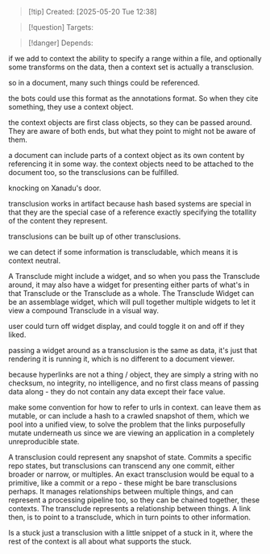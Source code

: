 
>[!tip] Created: [2025-05-20 Tue 12:38]

>[!question] Targets: 

>[!danger] Depends: 

if we add to context the ability to specify a range within a file, and optionally some transforms on the data, then a context set is actually a transclusion.

so in a document, many such things could be referenced.

the bots could use this format as the annotations format.  So when they cite something, they use a context object.

the context objects are first class objects, so they can be passed around.  They are aware of both ends, but what they point to might not be aware of them.

a document can include parts of a context object as its own content by referencing it in some way.
the context objects need to be attached to the document too, so the transclusions can be fulfilled.

knocking on Xanadu's door.

transclusion works in artifact because hash based systems are special in that they are the special case of a reference exactly specifying the totallity of the content they represent.

transclusions can be built up of other transclusions.

we can detect if some information is transcludable, which means it is context neutral.

A Transclude might include a widget, and so when you pass the Transclude around, it may also have a widget for presenting either parts of what's in that Transclude or the Transclude as a whole. The Transclude Widget can be an assemblage widget, which will pull together multiple widgets to let it view a compound Transclude in a visual way. 

user could turn off widget display, and could toggle it on and off if they liked.

passing a widget around as a transclusion is the same as data, it's just that rendering it is running it, which is no different to a document viewer.

because hyperlinks are not a thing / object, they are simply a string with no checksum, no integrity, no intelligence, and no first class means of passing data along - they do not contain any data except their face value.

make some convention for how to refer to urls in context.  can leave them as mutable, or can include a hash to a crawled snapshot of them, which we pool into a unified view, to solve the problem that the links purposefully mutate underneath us since we are viewing an application in a completely unreproducible state.

A transclusion could represent any snapshot of state.  Commits a specific repo states, but transclusions can transcend any one commit, either broader or narrow, or multiples.
An exact transclusion would be equal to a primitive, like a commit or a repo - these might be bare transclusions perhaps.  It manages relationships between multiple things, and can represent a processing pipeline too, so they can be chained together, these contexts.  The transclude represents a relationship between things.  A link then, is to point to a transclude, which in turn points to other information.

Is a stuck just a transclusion with a little snippet of a stuck in it, where the rest of the context is all about what supports the stuck.